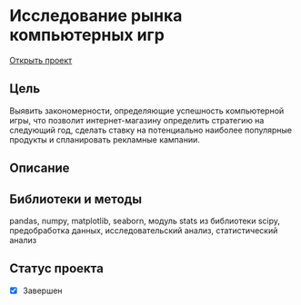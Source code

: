 # Исследование рынка компьютерных игр
[Открыть проект](https://nbviewer.org/github/leilaall/da_YP/blob/main/2.%20Исследование%20рынка%20компьютерных%20игр/Исследование%20рынка%20компьютерных%20игр.ipynb)
## Цель
Выявить закономерности, определяющие успешность компьютерной игры, что позволит интернет-магазину определить стратегию на следующий год, сделать ставку на потенциально наиболее популярные продукты и спланировать рекламные кампании. 
## Описание

## Библиотеки и методы
pandas, numpy, matplotlib, seaborn, модуль stats из библиотеки scipy, предобработка данных, исследовательский анализ, статистический анализ
## Статус проекта
- [x] Завершен
